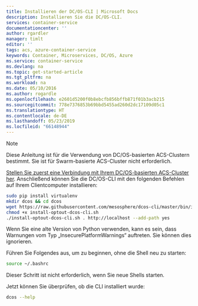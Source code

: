 ```yaml
---
title: Installieren der DC/OS-CLI | Microsoft Docs
description: Installieren Sie die DC/OS-CLI.
services: container-service
documentationcenter: ''
author: rgardler
manager: timlt
editor: ''
tags: acs, azure-container-service
keywords: Container, Microservices, DC/OS, Azure
ms.service: container-service
ms.devlang: na
ms.topic: get-started-article
ms.tgt_pltfrm: na
ms.workload: na
ms.date: 05/10/2016
ms.author: rogardle
ms.openlocfilehash: e2601d5200f0b8ebcfb856bffb871f01b3acb215
ms.sourcegitcommit: 778e7376853b69bbd5455ad260d2dc17109d05c1
ms.translationtype: HT
ms.contentlocale: de-DE
ms.lasthandoff: 05/23/2019
ms.locfileid: "66148944"
---
```

> [!NOTE]
> Diese Anleitung ist für die Verwendung von DC/OS-basierten ACS-Clustern bestimmt. Sie ist für Swarm-basierte ACS-Cluster nicht erforderlich.
> 
> 

[Stellen Sie zuerst eine Verbindung mit Ihrem DC/OS-basierten ACS-Cluster her](../articles/container-service/container-service-connect.md). Anschließend können Sie die DC/OS-CLI mit den folgenden Befehlen auf Ihrem Clientcomputer installieren:

```bash
sudo pip install virtualenv
mkdir dcos && cd dcos
wget https://raw.githubusercontent.com/mesosphere/dcos-cli/master/bin/install/install-optout-dcos-cli.sh
chmod +x install-optout-dcos-cli.sh
./install-optout-dcos-cli.sh . http://localhost --add-path yes
```

Wenn Sie eine alte Version von Python verwenden, kann es sein, dass Warnungen vom Typ „InsecurePlatformWarnings“ auftreten. Sie können dies ignorieren.

Führen Sie Folgendes aus, um zu beginnen, ohne die Shell neu zu starten:

```bash
source ~/.bashrc
```

Dieser Schritt ist nicht erforderlich, wenn Sie neue Shells starten.

Jetzt können Sie überprüfen, ob die CLI installiert wurde:

```bash
dcos --help
```